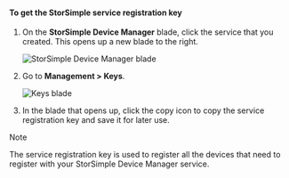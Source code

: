 <!--author=alkohli last changed: 01/18/17-->

#### To get the StorSimple service registration key

1. On the **StorSimple Device Manager** blade, click the service that you created. This opens up a new blade to the right.
   
     ![StorSimple Device Manager blade](./media/storsimple-8000-get-service-registration-key/createssdevman5.png)

2.  Go to **Management > Keys**.
   
     ![Keys blade](./media/storsimple-8000-get-service-registration-key/getregkey1.png)

3.  In the blade that opens up, click the copy icon to copy the service registration key and save it for later use.

> [!NOTE]
> The service registration key is used to register all the devices that need to register with your StorSimple Device Manager service.


